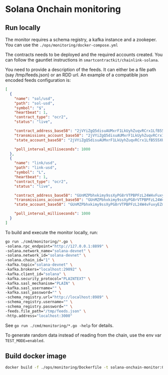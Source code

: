 # Solana Onchain monitoring


## Run locally

The monitor requires a schema registry, a kafka instance and a zookeper.
You can use the `./ops/monitoring/docker-compose.yml`

The contracts needs to be deployed and the required accounts created.
You can follow the gauntlet instructions in `smartcontractkit/chainlink-solana`.

You need to provide a description of the feeds. It can either be a file path (say /tmp/feeds.json) or an RDD url.
An example of a compatible json encoded feeds configuration is:
```json
[
  {
    "name": "sol/usd",
    "path": "sol-usd",
    "symbol": "$",
    "heartbeat": 1,
    "contract_type": "ocr2",
    "status": "live",

    "contract_address_base58": "2jVYiZgQ5disuAUMxrF1LkUyhZuqvRCrx1LfB555XUUv",
    "transmissions_account_base58": "2jVYiZgQ5disuAUMxrF1LkUyhZuqvRCrx1LfB555XUUv",
    "state_account_base58": "2jVYiZgQ5disuAUMxrF1LkUyhZuqvRCrx1LfB555XUUv",

    "poll_interval_milliseconds": 1000
  },
  {
    "name": "link/usd",
    "path": "link-usd",
    "symbol": "L",
    "heartbeat": 1,
    "contract_type": "ocr2",
    "status": "live",

    "contract_address_base58": "GUnMZPbhxkimy9ssXyPG8rVTPBPFzL24W4vFuxyEZm66",
    "transmissions_account_base58": "GUnMZPbhxkimy9ssXyPG8rVTPBPFzL24W4vFuxyEZm66",
    "state_account_base58": "GUnMZPbhxkimy9ssXyPG8rVTPBPFzL24W4vFuxyEZm66",

    "poll_interval_milliseconds": 1000
  }
]
```

To build and execute the monitor locally, run:

```bash
go run ./cmd/monitoring/*.go \
-solana.rpc_endpoint="http://127.0.0.1:8899" \
-solana.network_name="solana-devnet" \
-solana.network_id="solana-devnet" \
-solana.chain_id="1" \
-kafka.topic="solana-devnet" \
-kafka.brokers="localhost:29092" \
-kafka.client_id="solana" \
-kafka.security_protocol="PLAINTEXT" \
-kafka.sasl_mechanism="PLAIN" \
-kafka.sasl_username="" \
-kafka.sasl_password="" \
-schema_registry.url="http://localhost:8989" \
-schema_registry.username="" \
-schema_registry.password="" \
-feeds.file_path="/tmp/feeds.json" \
-http.address="localhost:3000"
```

See `go run ./cmd/monitoring/*.go -help` for details.

To generate random data instead of reading from the chain, use the env var `TEST_MODE=enabled`.

## Build docker image

```bash
docker build -f ./ops/monitoring/Dockerfile -t solana-onchain-monitor:0.1.0 .
```
